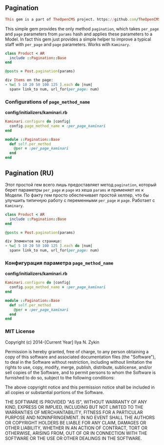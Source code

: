 ## Pagination

```ruby
This gem is a part of TheOpenCMS project. https://github.com/TheOpenCMS
```

This simple gem provides the only method `pagination`, which takes `per_page` and `page` parameters from `params` hash and applies these parameters to a Model. In fact this gem just provides a simple helper to improve a typical staff with `per_page` and `page` parameters. Works with `Kaminary`.

```ruby
class Product < AR
  include ::Pagination::Base
end
```

```ruby
@posts = Post.pagination(params)
```

```ruby
div Items on the page:
- %w[ 5 10 20 50 100 125 ].each do |num|
  span= link_to num, url_for(per_page: num)
```

### Configurations of `page_method_name`

**config/initializers/kaminari.rb**

```ruby
Kaminari.configure do |config|
  config.page_method_name = :per_page_kaminari
end

module ::Pagination::Base
  def self.per_method
    @per = :per_page_kaminari
  end
end
```

## Pagination (RU)

Этот простой гем всего лишь предоставляет метод `pagination`, который берет параметры `per_page` и  `page` из хеша `params` и применяет их к Модели. По факту гем просто обеспечивает простой хелпер, что бы улучшить типичную работу с переменными `per_page` и `page`. Работает с `Kaminary`.

```ruby
class Product < AR
  include ::Pagination::Base
end
```

```ruby
@posts = Post.pagination(params)
```

```ruby
div Элементов на странице:
- %w[ 5 10 20 50 100 125 ].each do |num|
  span= link_to num, url_for(per_page: num)
```

### Конфигурация параметра `page_method_name`

**config/initializers/kaminari.rb**

```ruby
Kaminari.configure do |config|
  config.page_method_name = :per_page_kaminari
end

module ::Pagination::Base
  def self.per_method
    @per = :per_page_kaminari
  end
end
```

### MIT License

Copyright (c) 2014-[Current Year] Ilya N. Zykin

Permission is hereby granted, free of charge, to any person obtaining a copy of this software and associated documentation files (the "Software"), to deal in the Software without restriction, including without limitation the rights to use, copy, modify, merge, publish, distribute, sublicense, and/or sell copies of the Software, and to permit persons to whom the Software is furnished to do so, subject to the following conditions:

The above copyright notice and this permission notice shall be included in all copies or substantial portions of the Software.

THE SOFTWARE IS PROVIDED "AS IS", WITHOUT WARRANTY OF ANY KIND, EXPRESS OR IMPLIED, INCLUDING BUT NOT LIMITED TO THE WARRANTIES OF MERCHANTABILITY, FITNESS FOR A PARTICULAR PURPOSE AND NONINFRINGEMENT. IN NO EVENT SHALL THE AUTHORS OR COPYRIGHT HOLDERS BE LIABLE FOR ANY CLAIM, DAMAGES OR OTHER LIABILITY, WHETHER IN AN ACTION OF CONTRACT, TORT OR OTHERWISE, ARISING FROM, OUT OF OR IN CONNECTION WITH THE SOFTWARE OR THE USE OR OTHER DEALINGS IN THE SOFTWARE.
